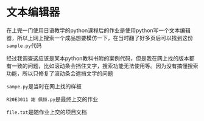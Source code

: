 # 文本编辑器
在上完一门使用日语教学的python课程后的作业是使用python写一个文本编辑器，所以上网上搜索一个成品想要模仿一下，在当时翻了好多页后可以找到这份`sample.py`代码

经过我调查这应该是某本python教科书附的案例代码，但是我在网上找的版本都有一致的问题，比如滚动条会挡住文字，搜索功能无法使用等。因为没有搞懂搜索功能，所以只修复了滚动条会遮挡文字的问题

`sampe.py`是当时在网上找的样板

`R20E3011 謝 佩恒.py`是最终上交的作业

`file.txt`是随作业上交的项目文档
